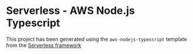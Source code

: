 # Serverless - AWS Node.js Typescript

This project has been generated using the `aws-nodejs-typescript` template from the [Serverless framework](https://www.serverless.com/)

